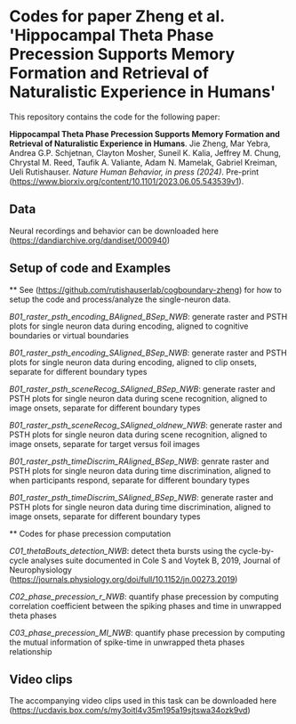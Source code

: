# Codes for paper Zheng et al. 'Hippocampal Theta Phase Precession Supports Memory Formation and Retrieval of Naturalistic Experience in Humans'

This repository contains the code for the following paper:

**Hippocampal Theta Phase Precession Supports Memory Formation and Retrieval of Naturalistic Experience in Humans**. Jie Zheng, Mar Yebra, Andrea G.P. Schjetnan, Clayton Mosher, Suneil K. Kalia, Jeffrey M. Chung, Chrystal M. Reed, Taufik A. Valiante, Adam N. Mamelak, Gabriel Kreiman, Ueli Rutishauser. *Nature Human Behavior, in press (2024)*. Pre-print (https://www.biorxiv.org/content/10.1101/2023.06.05.543539v1).

## Data
Neural recordings and behavior can be downloaded here (https://dandiarchive.org/dandiset/000940)

## Setup of code and Examples
** See (https://github.com/rutishauserlab/cogboundary-zheng) for how to setup the code and process/analyze the single-neuron data.

_B01_raster_psth_encoding_BAligned_BSep_NWB_: generate raster and PSTH plots for single neuron data during encoding, aligned to cognitive boundaries or virtual boundaries

_B01_raster_psth_encoding_SAligned_BSep_NWB_: generate raster and PSTH plots for single neuron data during encoding, aligned to clip onsets, separate for different boundary types

_B01_raster_psth_sceneRecog_SAligned_BSep_NWB_: generate raster and PSTH plots for single neuron data during scene recognition, aligned to image onsets, separate for different boundary types

_B01_raster_psth_sceneRecog_SAligned_oldnew_NWB_: generate raster and PSTH plots for single neuron data during scene recognition, aligned to image onsets, separate for target versus foil images 

_B01_raster_psth_timeDiscrim_RAligned_BSep_NWB_: genrate raster and PSTH plots for single neuron data during time discrimination, aligned to when participants respond, separate for different boundary types

_B01_raster_psth_timeDiscrim_SAligned_BSep_NWB_: generate raster and PSTH plots for single neuron data during time discrimination, aligned to image onsets, separate for different boundary types


** Codes for phase precession computation

_C01_thetaBouts_detection_NWB_: detect theta bursts using the cycle-by-cycle analyses suite documented in Cole S and Voytek B, 2019, Journal of Neurophysiology (https://journals.physiology.org/doi/full/10.1152/jn.00273.2019)

_C02_phase_precession_r_NWB_: quantify phase precession by computing correlation coefficient between the spiking phases and time in unwrapped theta phases

_C03_phase_precession_MI_NWB_: quantify phase precession by computing the mutual information of spike-time in unwrapped theta phases relationship 

## Video clips
The accompanying video clips used in this task can be downloaded here (https://ucdavis.box.com/s/my3oitl4v35m195a19sjtswa34ozk9vd)

